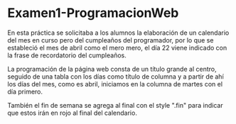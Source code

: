 # Examen1-ProgramacionWeb

En esta práctica se solicitaba a los alumnos la elaboración de un calendario del mes en curso pero del cumpleaños del programador, por lo que se estableció el mes de abril como el mero mero, el día 22 viene indicado con la frase de recordatorio del cumpleaños. 

La programación de la página web consta de un título grande al centro, seguido de una tabla con los días como título  de columna y a partir de ahí los días del mes, como es abril, iniciamos en la columna de martes con el día primero. 

También el fin de semana se agrega al final con el style ".fin" para indicar que estos irán en rojo al final del calendario.
